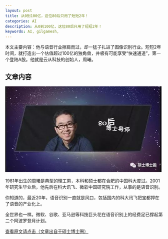 ```yaml
---
layout: post
title: 从0到100亿，这位80后只用了短短2年！
categories: AI
description: 从0到100亿，这位80后只用了短短2年！
keywords: AI, gilgamesh,
---
```


本文主要内容：他与语音行业擦肩而过，却一猛子扎进了图像识别行业。短短2年时间，就打造出一个估值超过100亿的独角兽，并极有可能享受“快速通道”，第一个登陆A股。他就是云从科技的创始人，周曦。

<!-- more -->

## 文章内容

![正文图片](\images\AI\2018-3-7-zhouxi.jpg)

1981年出生的周曦是典型的理工男，本科和硕士都在合肥的中国科大度过。2001年研究生毕业后，他先后在科大讯飞、微软中国研究院工作，从事的是语音识别。
 
你知道的，最近20年，语音识别一直就是风口，包括国内的科大讯飞把宝都押在了语音的产业化上。
 
全世界也一样。微软、谷歌、亚马逊等科技巨头花在语音识别上的经费足已撑起第二个阿波罗登月计划。

[查看原文请点击（文章出自于硕士博士圈）](https://mp.weixin.qq.com/s/IuQnJvh4XCkj7mjuZ-WoCA)



